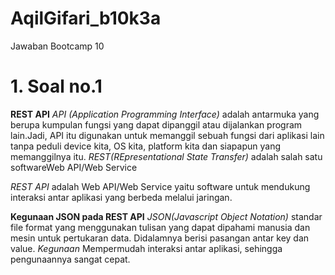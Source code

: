 # AqilGifari_b10k3a
Jawaban Bootcamp 10

# 1. Soal no.1
**REST API**
*API (Application Programming Interface)* adalah  antarmuka yang berupa kumpulan fungsi yang dapat dipanggil atau dijalankan program lain.Jadi, API itu digunakan untuk memanggil sebuah fungsi dari aplikasi lain tanpa peduli device kita, OS kita, platform kita dan siapapun yang memanggilnya itu.
*REST(REpresentational State Transfer)* adalah salah satu softwareWeb API/Web Service

*REST API* adalah Web API/Web Service yaitu software untuk mendukung interaksi antar aplikasi yang berbeda melalui jaringan.

**Kegunaan JSON pada REST API**
*JSON(Javascript Object Notation)*
standar file format yang menggunakan tulisan yang dapat dipahami manusia dan mesin untuk pertukaran data. Didalamnya berisi pasangan antar key dan value.
*Kegunaan*
Mempermudah interaksi antar aplikasi, sehingga pengunaannya sangat cepat.

